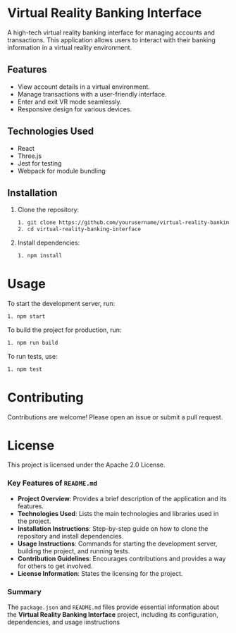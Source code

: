 # Virtual Reality Banking Interface

A high-tech virtual reality banking interface for managing accounts and transactions. This application allows users to interact with their banking information in a virtual reality environment.

## Features

- View account details in a virtual environment.
- Manage transactions with a user-friendly interface.
- Enter and exit VR mode seamlessly.
- Responsive design for various devices.

## Technologies Used

- React
- Three.js
- Jest for testing
- Webpack for module bundling

## Installation

1. Clone the repository:

   ```bash
   1. git clone https://github.com/yourusername/virtual-reality-banking-interface.git
   2. cd virtual-reality-banking-interface

2. Install dependencies:

   ```bash
   1. npm install
   ```

# Usage

To start the development server, run:

   ```bash
   1. npm start
   ```

To build the project for production, run:

   ```bash
   1. npm run build
   ```

To run tests, use:

   ```bash
   1. npm test
   ```

# Contributing

Contributions are welcome! Please open an issue or submit a pull request.

# License

This project is licensed under the Apache 2.0 License.


### Key Features of `README.md`

- **Project Overview**: Provides a brief description of the application and its features.
- **Technologies Used**: Lists the main technologies and libraries used in the project.
- **Installation Instructions**: Step-by-step guide on how to clone the repository and install dependencies.
- **Usage Instructions**: Commands for starting the development server, building the project, and running tests.
- **Contribution Guidelines**: Encourages contributions and provides a way for others to get involved.
- **License Information**: States the licensing for the project.

### Summary

The `package.json` and `README.md` files provide essential information about the **Virtual Reality Banking Interface** project, including its configuration, dependencies, and usage iinstructions
